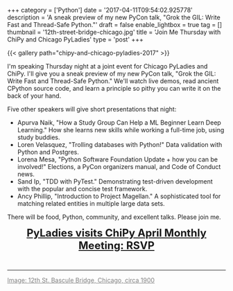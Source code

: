 +++
category = ['Python']
date = '2017-04-11T09:54:02.925778'
description = 'A sneak preview of my new PyCon talk, "Grok the GIL: Write Fast and Thread-Safe Python."'
draft = false
enable_lightbox = true
tag = []
thumbnail = '12th-street-bridge-chicago.jpg'
title = 'Join Me Thursday with ChiPy and Chicago PyLadies'
type = 'post'
+++

{{< gallery path="chipy-and-chicago-pyladies-2017" >}}

I'm speaking Thursday night at a joint event for Chicago PyLadies and ChiPy. I'll give you a sneak preview of my new PyCon talk, "Grok the GIL: Write Fast and Thread-Safe Python." We'll watch live demos, read ancient CPython source code, and learn a principle so pithy you can write it on the back of your hand.

Five other speakers will give short presentations that night:

* Apurva Naik, "How a Study Group Can Help a ML Beginner Learn Deep Learning." How she learns new skills while working a full-time job, using study buddies.
* Loren Velasquez, "Trolling databases with Python!" Data validation with Python and Postgres.
* Lorena Mesa, "Python Software Foundation Update + how you can be involved!" Elections, a PyCon organizers manual, and Code of Conduct news.
* Sand Ip, "TDD with PyTest." Demonstrating test-driven development with the popular and concise test framework.
* Ancy Phillip, "Introduction to Project Magellan." A sophisticated tool for matching related entities in multiple large data sets.

There will be food, Python, community, and excellent talks. Please join me.

<div style="text-align: center; margin-bottom: 3em">
<a href="https://www.meetup.com/Chicago-PyLadies/events/239002463/" style="font-weight: bold; font-size: x-large">PyLadies visits ChiPy April Monthly Meeting: RSVP</a>
</div>

***

<a style="color: gray" href="https://commons.wikimedia.org/wiki/File:12th_Street_Bascule_Bridge,_Chicago,_Illinois_det.4a16992u.jpg">Image: 12th St. Bascule Bridge, Chicago, circa 1900</a>
